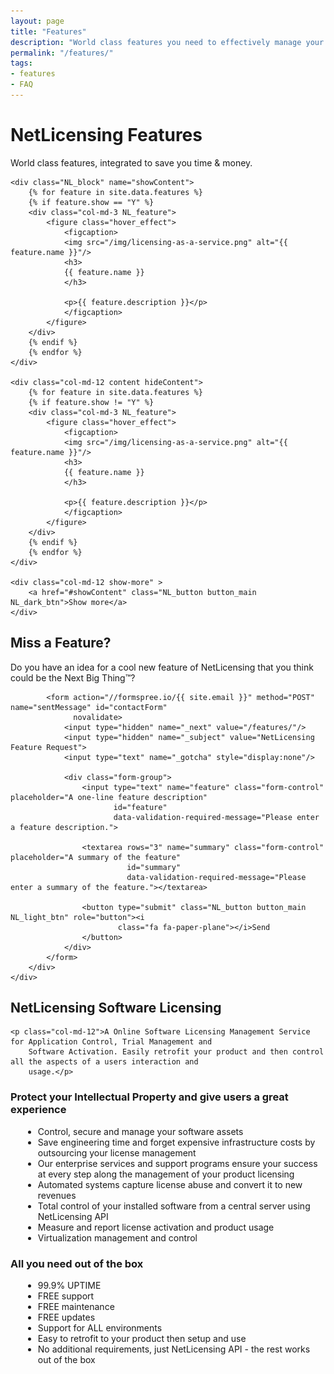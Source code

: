 ```yaml
---
layout: page
title: "Features"
description: "World class features you need to effectively manage your product licenses"
permalink: "/features/"
tags:
- features
- FAQ
---
```

<div class="row NL_banner">
    <div class="col-md-6 col-md-offset-3 NL_about_page">
        <h1>NetLicensing Features</h1>
        <span>World class features, integrated to save you time & money.</span>
    </div>
</div>

<div class="row">

    <div class="NL_block" name="showContent">
        {% for feature in site.data.features %}
        {% if feature.show == "Y" %}
        <div class="col-md-3 NL_feature">
            <figure class="hover_effect">
                <figcaption>
                <img src="/img/licensing-as-a-service.png" alt="{{ feature.name }}"/>  
                <h3>
                {{ feature.name }}
                </h3>

                <p>{{ feature.description }}</p>
                </figcaption>
            </figure>
        </div>
        {% endif %}
        {% endfor %}
    </div>

    <div class="col-md-12 content hideContent">
        {% for feature in site.data.features %}
        {% if feature.show != "Y" %}
        <div class="col-md-3 NL_feature">
            <figure class="hover_effect">
                <figcaption>
                <img src="/img/licensing-as-a-service.png" alt="{{ feature.name }}"/>  
                <h3>
                {{ feature.name }}
                </h3>

                <p>{{ feature.description }}</p>
                </figcaption>
            </figure>
        </div>
        {% endif %}
        {% endfor %}
    </div>

    <div class="col-md-12 show-more" >
        <a href="#showContent" class="NL_button button_main NL_dark_btn">Show more</a>
    </div>

</div>

<!--<div class="row">
    <div class="NL_block">
        {% for feature in site.data.features %}
        {% if feature.name %}
        <div class="col-md-3 NL_feature">
            <h3>
                <i class="fa {{ feature.class }} NL_icon"></i>
                {{ feature.name }}
            </h3>

            <p>{{ feature.description }}</p>
        </div>
        {% endif %}
        {% endfor %}
    </div>
</div>-->

<div class="row">
    <div class="col-md-12 NL_form1 NL_block">
        <div class="col-md-6 col-md-offset-3">
            <h2>Miss a Feature?</h2>
            <span>Do you have an idea for a cool new feature of NetLicensing that you think could be the Next Big Thing™?</span>

            <form action="//formspree.io/{{ site.email }}" method="POST" name="sentMessage" id="contactForm"
                  novalidate>
                <input type="hidden" name="_next" value="/features/"/>
                <input type="hidden" name="_subject" value="NetLicensing Feature Request">
                <input type="text" name="_gotcha" style="display:none"/>

                <div class="form-group">
                    <input type="text" name="feature" class="form-control" placeholder="A one-line feature description"
                           id="feature"
                           data-validation-required-message="Please enter a feature description.">

                    <textarea rows="3" name="summary" class="form-control" placeholder="A summary of the feature"
                              id="summary"
                              data-validation-required-message="Please enter a summary of the feature."></textarea>

                    <button type="submit" class="NL_button button_main NL_light_btn" role="button"><i
                            class="fa fa-paper-plane"></i>Send
                    </button>
                </div>
            </form>
        </div>
    </div>
</div>

<div class="row NL_block">
    <h2 class="col-md-12">NetLicensing Software Licensing</h2>

    <p class="col-md-12">A Online Software Licensing Management Service for Application Control, Trial Management and
        Software Activation. Easily retrofit your product and then control all the aspects of a users interaction and
        usage.</p>
</div>

<div class="row NL_FAQ">
    <div class="col-md-6">
        <h3>Protect your Intellectual Property and give users a great experience</h3>
        <ul style="margin-left: 20px;">
            <li>Control, secure and manage your software assets</li>
            <li>Save engineering time and forget expensive infrastructure costs by outsourcing your license management</li>
            <li>Our enterprise services and support programs ensure your success at every step along the management of your product licensing</li>
            <li>Automated systems capture license abuse and convert it to new revenues</li>
            <li>Total control of your installed software from a central server using NetLicensing API</li>
            <li>Measure and report license activation and product usage</li>
            <li>Virtualization management and control</li>
        </ul>
    </div>
    <div class="col-md-6">
        <h3>All you need out of the box</h3>
        <ul style="margin-left: 20px;">
            <li>99.9% UPTIME</li>
            <li>FREE support</li>
            <li>FREE maintenance</li>
            <li>FREE updates</li>
            <li>Support for ALL environments</li>
            <li>Easy to retrofit to your product then setup and use</li>
            <li>No additional requirements, just NetLicensing API - the rest works out of the box</li>
        </ul>
    </div>
</div>
